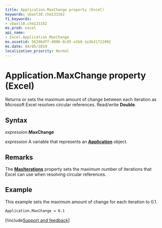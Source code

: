 ```yaml
---
title: Application.MaxChange property (Excel)
keywords: vbaxl10.chm133162
f1_keywords:
- vbaxl10.chm133162
ms.prod: excel
api_name:
- Excel.Application.MaxChange
ms.assetid: 5620bdff-d006-8c85-a1b8-1e3b31f21092
ms.date: 04/05/2019
localization_priority: Normal
---
```



# Application.MaxChange property (Excel)

Returns or sets the maximum amount of change between each iteration as Microsoft Excel resolves circular references. Read/write **Double**.


## Syntax

_expression_.**MaxChange**

_expression_ A variable that represents an **[Application](Excel.Application(object).md)** object.


## Remarks

The **[MaxIterations](Excel.Application.MaxIterations.md)** property sets the maximum number of iterations that Excel can use when resolving circular references.


## Example

This example sets the maximum amount of change for each iteration to 0.1.

```vb
Application.MaxChange = 0.1
```




[!include[Support and feedback](~/includes/feedback-boilerplate.md)]